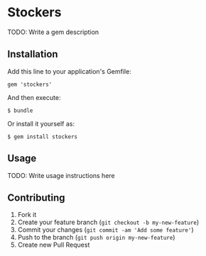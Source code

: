 # Stockers

TODO: Write a gem description

## Installation

Add this line to your application's Gemfile:

    gem 'stockers'

And then execute:

    $ bundle

Or install it yourself as:

    $ gem install stockers

## Usage

TODO: Write usage instructions here

## Contributing

1. Fork it
2. Create your feature branch (`git checkout -b my-new-feature`)
3. Commit your changes (`git commit -am 'Add some feature'`)
4. Push to the branch (`git push origin my-new-feature`)
5. Create new Pull Request
